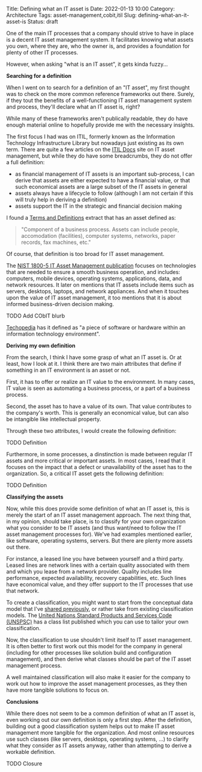 Title: Defining what an IT asset is
Date: 2022-01-13 10:00
Category: Architecture
Tags: asset-management,cobit,itil
Slug: defining-what-an-it-asset-is
Status: draft

One of the main IT processes that a company should strive to have in place
is a decent IT asset management system. It facilitates knowing what assets
you own, where they are, who the owner is, and provides a foundation for
plenty of other IT processes.

However, when asking "what is an IT asset", it gets kinda fuzzy...

**Searching for a definition**

When I went on to search for a definition of an "IT asset", my first
thought was to check on the more common reference frameworks out there.
Surely, if they tout the benefits of a well-functioning IT asset management
system and process, they'll declare what an IT asset is, right?

While many of these frameworks aren't publically readable, they do have
enough material online to hopefully provide me with the necessary insights.

The first focus I had was on ITIL, formerly known as the Information
Technology Infrastructure Library but nowadays just existing as its own
term. There are quite a few articles on the [ITIL Docs](https://www.itil-docs.com/blogs/asset-management)
site on IT asset management, but while they do have some breadcrumbs,
they do not offer a full definition:

* as financial management of IT assets is an important sub-process,
  I can derive that assets are either expected to have a financial
  value, or that such economical assets are a large subset of the
  IT assets in general
* assets always have a lifecycle to follow (although I am not certain
  if this will truly help in deriving a definition)
* assets support the IT in the strategic and financial decision making

I found a [Terms and Definitions](https://itil.it.utah.edu/downloads/ITILv2_Terms_and_Definitions_r2.0_0808.pdf)
extract that has an asset defined as:

> "Component of a business process. Assets can include people, accomodation
> (facilities), computer systems, networks, paper records, fax machines, etc."

Of course, that definition is too broad for IT asset management.

The [NIST 1800-5 IT Asset Management publication](https://nvlpubs.nist.gov/nistpubs/SpecialPublications/NIST.SP.1800-5.pdf)
focuses on technologies that are needed to ensure a smooth business operation,
and includes: computers, mobile devices, operating systems, applications,
data, and network resources. It later on mentions that IT assets include items
such as servers, desktops, laptops, and network appliances. And when it
touches upon the value of IT asset management, it too mentions that it is
about informed business-driven decision making.

TODO Add CObIT blurb

[Techopedia](https://www.techopedia.com/definition/16946/it-asset) has it
defined as "a piece of software or hardware within an information technology
environment".

**Deriving my own definition**

From the search, I think I have some grasp of what an IT asset is. Or at
least, how I look at it. I think there are two main attributes that define
if something in an IT environment is an asset or not.

First, it has to offer or realize an IT value to the environment. In many
cases, IT value is seen as automating a business process, or a part of a
business process.

Second, the asset has to have a value of its own. That value contributes to the
company's worth. This is generally an economical value, but can also be 
intangible like intellectual property.

Through these two attributes, I would create the following definition:

TODO Definition

Furthermore, in some processes, a dinstinction is made between regular
IT assets and more critical or important assets. In most cases, I read that
it focuses on the impact that a defect or unavailability of the asset has
to the organization. So, a critical IT asset gets the following definition:

TODO Definition

**Classifying the assets**

Now, while this does provide some definition of what an IT asset is, this is
merely the start of an IT asset management approach. The next thing that,
in my opinion, should take place, is to classify for your own organization
what you consider to be IT assets (and thus want/need to follow the IT
asset management processes for). We've had examples mentioned earlier, like
software, operating systems, servers. But there are plenty more assets
out there.

For instance, a leased line you have between yourself and a third party.
Leased lines are network lines with a certain quality associated with them and
which you lease from a network provider. Quality includes line performance, 
expected availability, recovery capabilities, etc. Such lines have economical
value, and they offer support to the IT processes that use that network.

To create a classification, you might want to start from the conceptual
data model that I've [shared previously](TODO), or rather take from existing
classification models. The [United Nations Standard Products and Services
Code (UNSPSC)](https://www.ungm.org/Public/UNSPSC) has a class list 
published which you can use to tailor your own classification.

Now, the classification to use shouldn't limit itself to IT asset management.
It is often better to first work out this model for the company in general
(including for other processes like solution build and configuration
management), and then derive what classes should be part of the IT asset
management process.

A well maintained classification will also make it easier for the company
to work out how to improve the asset management processes, as they then
have more tangible solutions to focus on.

**Conclusions**

While there does not seem to be a common definition of what an IT asset is,
even working out our own definition is only a first step. After the definition,
building out a good classification system helps out to make IT asset management
more tangible for the organization. And most online resources use such classes
(like servers, desktops, operating systems, ...) to clarify what they consider
as IT assets anyway, rather than attempting to derive a workable definition.

TODO Closure
